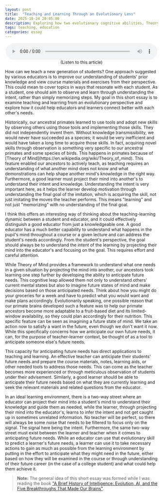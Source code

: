 ```yaml
---
layout: post
title:  "Teaching and Learning Through an Evolutionary Lens"
date: 2025-10-24 20:05:00
description: Exploring how two evolutionary cognitive abilities, Theory of Mind and anticipating future needs, can help educators and students create more effective teaching and learning relationships.
tags: teaching, education
categories: essay
---
```


<figure style="text-align: center; max-width: 500px; margin: 0 auto;">
    <audio controls style="width: 100%;">
        <source src="/assets/audio/teaching-and-evolution.mp3" type="audio/mpeg">
        Your browser does not support the audio element.
    </audio>
    <figcaption>(Listen to this article)</figcaption>
</figure>



<p>How can we teach a new generation of students? One approach suggested by various educators is to improve our understanding of students' prior knowledge and view course materials and exercises from their perspective. This could mean to cover topics in ways that resonate with each student. As a student, one should aim to observe and learn through understanding the intent, rather than simply memorizing steps. My goal in this short essay is to examine teaching and learning from an evolutionary perspective and explore how it could help educators and learners connect better with each other's needs.</p>


<p>Historically, our ancestral primates learned to use tools and adopt new skills by observing others using those tools and implementing those skills. They did not independently invent them. Without knowledge transmissibility, we would never have succeeded as a species; it would be very inefficient and would have taken a long time to acquire those skills. In fact, acquiring novel skills through observation is something very specific to our ancestral primates and some species of birds. This happens in primates because of [Theory of Mind](https://en.wikipedia.org/wiki/Theory_of_mind). This feature enabled our ancestors to actively teach, as teaching requires an understanding of what another mind does not know and what demonstrations can help shape another mind's knowledge in the right way. Furthermore, a good learner must project their mind into another's to understand their intent and knowledge. Understanding the intent is very important here, as it helps the learner develop motivation through understanding the final goal of the imitation, which is acquiring the skill, not just imitating the moves the teacher performs. This means "learning" and not just "memorizing" with no understanding of the final goal.</p>

<p>I think this offers an interesting way of thinking about the teaching-learning dynamic between a student and educator, and it could effectively distinguish a good educator from just a knowledgeable one. A good educator has a much better capability to understand what happens in the pupil's mind throughout a course or a given lecture and can address the student's needs accordingly. From the student's perspective, the goal should always be to understand the intent of the learning by projecting their mind into the educator's and focusing on the goal. This requires effort and careful attention.</p>


<p>While Theory of Mind provides a framework to understand what one needs in a given situation by projecting the mind into another, our ancestors took learning one step further by developing the ability to anticipate future needs. This cognitive leap allowed them not only to understand others' current mental states but also to imagine future states of mind and make decisions based on those anticipated needs. Think about how you might do your groceries for a week and have to predict what you would want and make plans accordingly. Evolutionarily speaking, one possible reason that our primate brains developed such a feature was to help our primate ancestors become more adaptable to a fruit-based diet and its limited-window availability, so they could plan accordingly for their nutrition. This specific feature can be seen as imagining a future state of mind. We take an action now to satisfy a want in the future, even though we don't want it now. While this specifically concerns how we anticipate our own future needs, it can, for the purpose of teacher-learner context, be thought of as a tool to anticipate someone else's future needs.</p>

<p>This capacity for anticipating future needs has direct applications to teaching and learning. An effective teacher can anticipate their students' future needs and prepare the course materials, notes, learning aids, or other needed tools to address those needs. This can come as the teacher becomes more experienced or through meticulous observation of students under their advisement. Similarly, a good learner should be able to anticipate their future needs based on what they are currently learning and seek the relevant materials and related questions from the educator.</p>

<p>In an ideal learning environment, there is a two-way street where an educator can project their mind into a student's mind to understand their knowledge and guide them as needed, while the learner, through projecting their mind into the educator's, learns to infer the intent and not get caught up in sometimes unrelated information. No teacher will be perfect, so there will always be some noise that needs to be filtered to focus only on the signal. The signal here being the intent. Furthermore, the same two-way street must exist between the learner and teacher when it comes to anticipating future needs. While an educator can use that evolutionary skill to predict a learner's future needs, a learner can use it to take necessary actions to gain as much as possible from the learning environment by putting in the effort to anticipate what they might need in the future, either based on how they will be examined in the course or through understanding of their future career (in the case of a college student) and what could help them achieve it.</p>


> **Note:** The general idea of this short essay was formed while I was reading the book ["A Brief History of Intelligence: Evolution, AI, and the Five Breakthroughs That Made Our Brains"](https://www.abriefhistoryofintelligence.com/book).